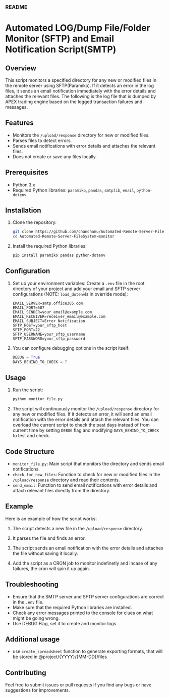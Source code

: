 ### README

# Automated LOG/Dump File/Folder Monitor (SFTP) and Email Notification Script(SMTP)

## Overview
This script monitors a specified directory for any new or modified files in the remote server using SFTP(Paramiko). If it detects an error in the log files, it sends an email notification immediately with the error details and attaches the relevant files. The following is the log file that is dumped by APEX trading engine based on the logged transaction failures and messages. 

## Features
- Monitors the `/upload/response` directory for new or modified files.
- Parses files to detect errors.
- Sends email notifications with error details and attaches the relevant files.
- Does not create or save any files locally.

## Prerequisites
- Python 3.x
- Required Python libraries: `paramiko`, `pandas`, `smtplib`, `email`, `python-dotenv`

## Installation
1. Clone the repository:
    ```bash
    git clone https://github.com/chandhanu/Automated-Remote-Server-FileSystem-monitor-email-notification.git
    cd Automated-Remote-Server-FileSystem-monitor
    ```

2. Install the required Python libraries:
    ```bash
    pip install paramiko pandas python-dotenv
    ```

## Configuration
1. Set up your environment variables:
    Create a `.env` file in the root directory of your project and add your email and SFTP server configurations (NOTE: `load_dotenv`is in override mode):
    
    ```
    EMAIL_SERVER=smtp.office365.com
    EMAIL_PORT=587
    EMAIL_SENDER=your_email@example.com
    EMAIL_RECEIVER=receiver_email@example.com
    EMAIL_SUBJECT=Error Notification
    SFTP_HOST=your_sftp_host
    SFTP_PORT=22
    SFTP_USERNAME=your_sftp_username
    SFTP_PASSWORD=your_sftp_password
    ```

2. You can configure debugging options in the script itself:
    ```python
    DEBUG = True
    DAYS_BEHIND_TO_CHECK = 7
    ```

## Usage
1. Run the script:
    ```bash
    python monitor_file.py
    ```

2. The script will continuously monitor the `/upload/response` directory for any new or modified files. If it detects an error, it will send an email notification with the error details and attach the relevant files. You can overload the current script to check the past days instead of from current time by setting `DEBUG` flag and modifying `DAYS_BEHIND_TO_CHECK` to test and check. 

## Code Structure
- `monitor_file.py`: Main script that monitors the directory and sends email notifications.
- `check_for_new_files`: Function to check for new or modified files in the `/upload/response` directory and read their contents.
- `send_email`: Function to send email notifications with error details and attach relevant files directly from the directory.

## Example
Here is an example of how the script works:
1. The script detects a new file in the `/upload/response` directory.
2. It parses the file and finds an error.
3. The script sends an email notification with the error details and attaches the file without saving it locally.

3. Add the script as a CRON job to monitor indefinetly and incase of any failures, the cron will spin it up again. 

## Troubleshooting
- Ensure that the SMTP server and SFTP server configurations are correct in the `.env` file.
- Make sure that the required Python libraries are installed.
- Check any error messages printed to the console for clues on what might be going wrong.
- Use DEBUG Flag, set it to create and monitor logs 

## Additional usage 
- use `create_spreadsheet` function to generate exporting formats, that will be stored in @project/{YYYY}/{MM-DD}/files

## Contributing
Feel free to submit issues or pull requests if you find any bugs or have suggestions for improvements.

